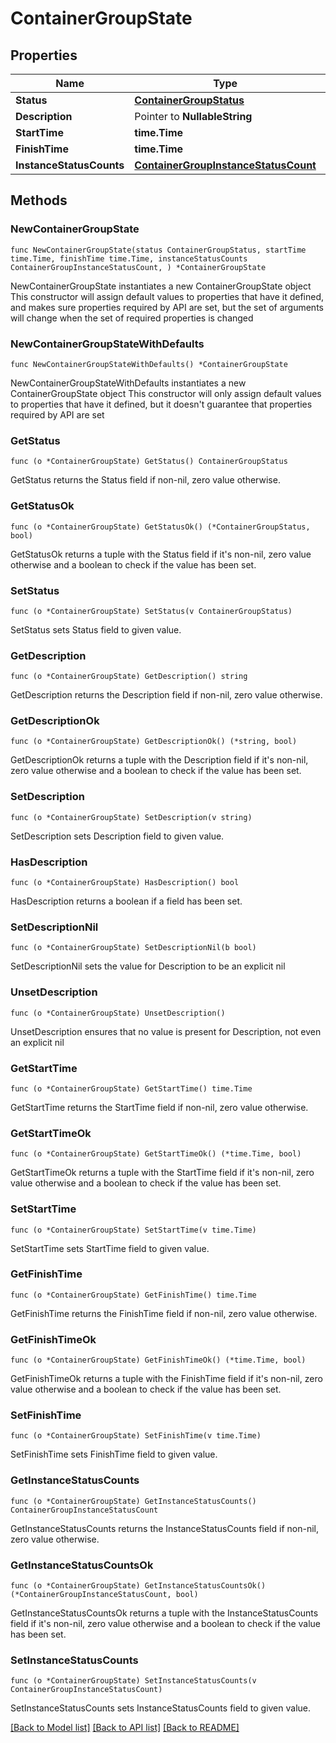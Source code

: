 # ContainerGroupState

## Properties

Name | Type | Description | Notes
------------ | ------------- | ------------- | -------------
**Status** | [**ContainerGroupStatus**](ContainerGroupStatus.md) |  | 
**Description** | Pointer to **NullableString** |  | [optional] 
**StartTime** | **time.Time** |  | 
**FinishTime** | **time.Time** |  | 
**InstanceStatusCounts** | [**ContainerGroupInstanceStatusCount**](ContainerGroupInstanceStatusCount.md) |  | 

## Methods

### NewContainerGroupState

`func NewContainerGroupState(status ContainerGroupStatus, startTime time.Time, finishTime time.Time, instanceStatusCounts ContainerGroupInstanceStatusCount, ) *ContainerGroupState`

NewContainerGroupState instantiates a new ContainerGroupState object
This constructor will assign default values to properties that have it defined,
and makes sure properties required by API are set, but the set of arguments
will change when the set of required properties is changed

### NewContainerGroupStateWithDefaults

`func NewContainerGroupStateWithDefaults() *ContainerGroupState`

NewContainerGroupStateWithDefaults instantiates a new ContainerGroupState object
This constructor will only assign default values to properties that have it defined,
but it doesn't guarantee that properties required by API are set

### GetStatus

`func (o *ContainerGroupState) GetStatus() ContainerGroupStatus`

GetStatus returns the Status field if non-nil, zero value otherwise.

### GetStatusOk

`func (o *ContainerGroupState) GetStatusOk() (*ContainerGroupStatus, bool)`

GetStatusOk returns a tuple with the Status field if it's non-nil, zero value otherwise
and a boolean to check if the value has been set.

### SetStatus

`func (o *ContainerGroupState) SetStatus(v ContainerGroupStatus)`

SetStatus sets Status field to given value.


### GetDescription

`func (o *ContainerGroupState) GetDescription() string`

GetDescription returns the Description field if non-nil, zero value otherwise.

### GetDescriptionOk

`func (o *ContainerGroupState) GetDescriptionOk() (*string, bool)`

GetDescriptionOk returns a tuple with the Description field if it's non-nil, zero value otherwise
and a boolean to check if the value has been set.

### SetDescription

`func (o *ContainerGroupState) SetDescription(v string)`

SetDescription sets Description field to given value.

### HasDescription

`func (o *ContainerGroupState) HasDescription() bool`

HasDescription returns a boolean if a field has been set.

### SetDescriptionNil

`func (o *ContainerGroupState) SetDescriptionNil(b bool)`

 SetDescriptionNil sets the value for Description to be an explicit nil

### UnsetDescription
`func (o *ContainerGroupState) UnsetDescription()`

UnsetDescription ensures that no value is present for Description, not even an explicit nil
### GetStartTime

`func (o *ContainerGroupState) GetStartTime() time.Time`

GetStartTime returns the StartTime field if non-nil, zero value otherwise.

### GetStartTimeOk

`func (o *ContainerGroupState) GetStartTimeOk() (*time.Time, bool)`

GetStartTimeOk returns a tuple with the StartTime field if it's non-nil, zero value otherwise
and a boolean to check if the value has been set.

### SetStartTime

`func (o *ContainerGroupState) SetStartTime(v time.Time)`

SetStartTime sets StartTime field to given value.


### GetFinishTime

`func (o *ContainerGroupState) GetFinishTime() time.Time`

GetFinishTime returns the FinishTime field if non-nil, zero value otherwise.

### GetFinishTimeOk

`func (o *ContainerGroupState) GetFinishTimeOk() (*time.Time, bool)`

GetFinishTimeOk returns a tuple with the FinishTime field if it's non-nil, zero value otherwise
and a boolean to check if the value has been set.

### SetFinishTime

`func (o *ContainerGroupState) SetFinishTime(v time.Time)`

SetFinishTime sets FinishTime field to given value.


### GetInstanceStatusCounts

`func (o *ContainerGroupState) GetInstanceStatusCounts() ContainerGroupInstanceStatusCount`

GetInstanceStatusCounts returns the InstanceStatusCounts field if non-nil, zero value otherwise.

### GetInstanceStatusCountsOk

`func (o *ContainerGroupState) GetInstanceStatusCountsOk() (*ContainerGroupInstanceStatusCount, bool)`

GetInstanceStatusCountsOk returns a tuple with the InstanceStatusCounts field if it's non-nil, zero value otherwise
and a boolean to check if the value has been set.

### SetInstanceStatusCounts

`func (o *ContainerGroupState) SetInstanceStatusCounts(v ContainerGroupInstanceStatusCount)`

SetInstanceStatusCounts sets InstanceStatusCounts field to given value.



[[Back to Model list]](../README.md#documentation-for-models) [[Back to API list]](../README.md#documentation-for-api-endpoints) [[Back to README]](../README.md)


